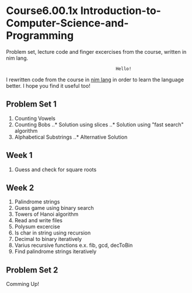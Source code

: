 # Course6.00.1x Introduction-to-Computer-Science-and-Programming
Problem set, lecture code and finger excercises from the course, written in nim lang.

                                              Hello!

I rewritten code from the course in [nim lang](http://nim-lang.org/) in order to learn 
the language better. I hope you find it useful too!

## Problem Set 1
1. Counting Vowels
2. Counting Bobs
..* Solution using slices
..* Solution using "fast search" algorithm
3. Alphabetical Substrings
..* Alternative Solution

## Week 1
1. Guess and check for square roots

## Week 2
1. Palindrome strings
2. Guess game using binary search
3. Towers of Hanoi algorithm
4. Read and write files
5. Polysum excercise
6. Is char in string using recursion
7. Decimal to binary iteratively
8. Varius recursive functions e.x. fib, gcd, decToBin
9. Find palindrome strings iteratively

## Problem Set 2
Comming Up!
